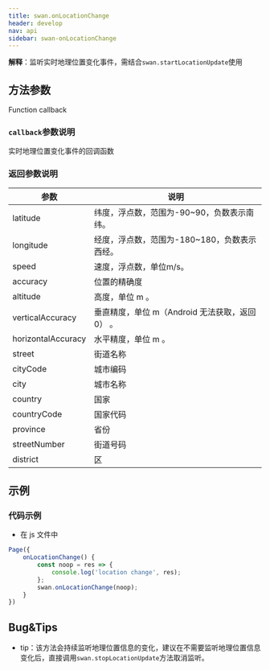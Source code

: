 ```yaml
---
title: swan.onLocationChange
header: develop
nav: api
sidebar: swan-onLocationChange
---
```


**解释**：监听实时地理位置变化事件，需结合`swan.startLocationUpdate`使用

## 方法参数 

Function callback

### `callback`参数说明  

实时地理位置变化事件的回调函数

### 返回参数说明  

|参数 |说明 |
|---- |----- |
|latitude   | 纬度，浮点数，范围为-90~90，负数表示南纬。|
|longitude |  经度，浮点数，范围为-180~180，负数表示西经。|
|speed  | 速度，浮点数，单位m/s。|
|accuracy  |  位置的精确度|
|altitude  |  高度，单位 m 。|
|verticalAccuracy  |  垂直精度，单位 m（Android 无法获取，返回 0） 。|
|horizontalAccuracy  |水平精度，单位 m 。 |
|street|街道名称|
|cityCode|城市编码|
|city|城市名称|
|country|国家|
|countryCode|国家代码|
|province|省份|
|streetNumber|街道号码|
|district|区|

## 示例

 
 

### 代码示例  

* 在 js 文件中

```js
Page({
    onLocationChange() {
        const noop = res => {
            console.log('location change', res);
        };
        swan.onLocationChange(noop);
    }
})
```

## Bug&Tips  

- tip：该方法会持续监听地理位置信息的变化，建议在不需要监听地理位置信息变化后，直接调用`swan.stopLocationUpdate`方法取消监听。

